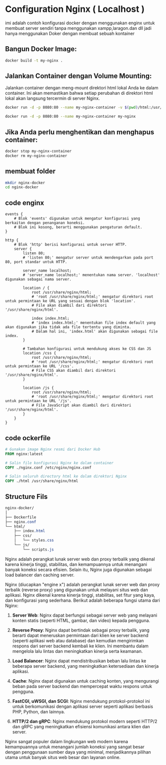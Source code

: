 #  Configuration Nginx ( Localhost ) 

imi adalah contoh konfigurasi docker dengan menggunakan enginx untuk membuat server sendiri tanpa menggunakan xampp,laragon.dan dll jadi hanya menggunakan Doker dengan membuat sebuah kontainer 

## Bangun Docker Image:


```bash
docker build -t my-nginx .
```
## Jalankan Container dengan Volume Mounting:
Jalankan container dengan meng-mount direktori html lokal Anda ke dalam container. Ini akan memastikan bahwa setiap perubahan di direktori html lokal akan langsung tercermin di server Nginx.
```bash
docker run -d -p 8080:80 --name my-nginx-container -v $(pwd)/html:/usr/share/nginx/html my-nginx

docker run -d -p 8080:80 --name my-nginx-container my-nginx

```
## Jika Anda perlu menghentikan dan menghapus container:

```bash
docker stop my-nginx-container
docker rm my-nginx-container
```
## membuat folder 
```bash
mkdir nginx-docker
cd nginx-docker

```
## code enginx
```nginx
events {
    # Blok 'events' digunakan untuk mengatur konfigurasi yang berkaitan dengan penanganan koneksi.
    # Blok ini kosong, berarti menggunakan pengaturan default.
}

http {
    # Blok 'http' berisi konfigurasi untuk server HTTP.
    server {
        listen 80;
        # 'listen 80;' mengatur server untuk mendengarkan pada port 80, port standar untuk HTTP.

        server_name localhost;
        # 'server_name localhost;' menentukan nama server. 'localhost' digunakan sebagai nama server.

        location / {
            root /usr/share/nginx/html;
            # 'root /usr/share/nginx/html;' mengatur direktori root untuk permintaan ke URL yang sesuai dengan blok 'location'.
            # File akan diambil dari direktori '/usr/share/nginx/html'.

            index index.html;
            # 'index index.html;' menentukan file index default yang akan digunakan jika tidak ada file tertentu yang diminta.
            # Dalam hal ini, 'index.html' akan digunakan sebagai file index.
        }

        # Tambahan konfigurasi untuk mendukung akses ke CSS dan JS
        location /css {
            root /usr/share/nginx/html;
            # 'root /usr/share/nginx/html;' mengatur direktori root untuk permintaan ke URL '/css'.
            # File CSS akan diambil dari direktori '/usr/share/nginx/html'.
        }

        location /js {
            root /usr/share/nginx/html;
            # 'root /usr/share/nginx/html;' mengatur direktori root untuk permintaan ke URL '/js'.
            # File JavaScript akan diambil dari direktori '/usr/share/nginx/html'.
        }
    }
}
```
## code ockerfile
```Dockerfile
# Gunakan image Nginx resmi dari Docker Hub
FROM nginx:latest

# Salin file konfigurasi Nginx ke dalam container
COPY ./nginx.conf /etc/nginx/nginx.conf

# Salin seluruh directory html ke dalam direktori Nginx
COPY ./html /usr/share/nginx/html

```
## Structure Fils 
```css
nginx-docker/
│
├── Dockerfile
├── nginx.conf
└── html/
    ├── index.html
    ├── css/
    │   └── styles.css
    └── js/
        └── scripts.js

```


Nginx adalah perangkat lunak server web dan proxy terbalik yang dikenal karena kinerja tinggi, stabilitas, dan kemampuannya untuk menangani banyak koneksi secara efisien. Selain itu, Nginx juga digunakan sebagai load balancer dan caching server.


Nginx (diucapkan "engine x") adalah perangkat lunak server web dan proxy terbalik (reverse proxy) yang digunakan untuk melayani situs web dan aplikasi. Nginx dikenal karena kinerja tinggi, stabilitas, set fitur yang kaya, dan konfigurasi yang sederhana. Berikut adalah beberapa fungsi utama dari Nginx:

1. **Server Web**: Nginx dapat berfungsi sebagai server web yang melayani konten statis (seperti HTML, gambar, dan video) kepada pengguna.

2. **Reverse Proxy**: Nginx dapat bertindak sebagai proxy terbalik, yang berarti dapat meneruskan permintaan dari klien ke server backend (seperti aplikasi web atau database) dan kemudian mengirimkan respons dari server backend kembali ke klien. Ini membantu dalam mengelola lalu lintas dan meningkatkan kinerja serta keamanan.

3. **Load Balancer**: Nginx dapat mendistribusikan beban lalu lintas ke beberapa server backend, yang meningkatkan ketersediaan dan kinerja aplikasi.

4. **Cache**: Nginx dapat digunakan untuk caching konten, yang mengurangi beban pada server backend dan mempercepat waktu respons untuk pengguna.

5. **FastCGI, uWSGI, dan SCGI**: Nginx mendukung protokol-protokol ini untuk berkomunikasi dengan aplikasi server seperti aplikasi berbasis PHP, Python, dan lainnya.

6. **HTTP/2 dan gRPC**: Nginx mendukung protokol modern seperti HTTP/2 dan gRPC yang meningkatkan efisiensi komunikasi antara klien dan server.

Nginx sangat populer dalam lingkungan web modern karena kemampuannya untuk menangani jumlah koneksi yang sangat besar dengan penggunaan sumber daya yang minimal, menjadikannya pilihan utama untuk banyak situs web besar dan layanan online.

